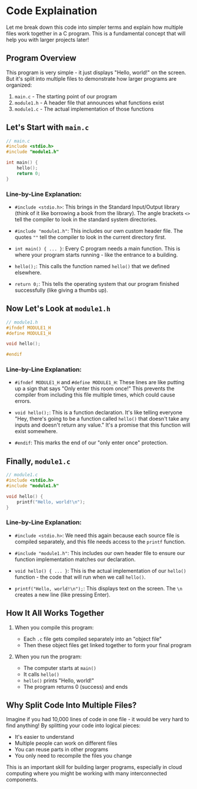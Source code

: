 # Code Explaination

Let me break down this code into simpler terms and explain how multiple files work together in a C program. This is a fundamental concept that will help you with larger projects later!

## Program Overview
This program is very simple - it just displays "Hello, world!" on the screen. But it's split into multiple files to demonstrate how larger programs are organized:

1. `main.c` - The starting point of our program
2. `module1.h` - A header file that announces what functions exist
3. `module1.c` - The actual implementation of those functions

## Let's Start with `main.c`

```c
// main.c
#include <stdio.h>
#include "module1.h"

int main() {
    hello();
    return 0;
}
```

### Line-by-Line Explanation:

- `#include <stdio.h>`: This brings in the Standard Input/Output library (think of it like borrowing a book from the library). The angle brackets `<>` tell the compiler to look in the standard system directories.

- `#include "module1.h"`: This includes our own custom header file. The quotes `""` tell the compiler to look in the current directory first.

- `int main() { ... }`: Every C program needs a main function. This is where your program starts running - like the entrance to a building.

- `hello();`: This calls the function named `hello()` that we defined elsewhere.

- `return 0;`: This tells the operating system that our program finished successfully (like giving a thumbs up).

## Now Let's Look at `module1.h`

```c
// module1.h
#ifndef MODULE1_H
#define MODULE1_H

void hello();

#endif
```

### Line-by-Line Explanation:

- `#ifndef MODULE1_H` and `#define MODULE1_H`: These lines are like putting up a sign that says "Only enter this room once!" This prevents the compiler from including this file multiple times, which could cause errors.

- `void hello();`: This is a function declaration. It's like telling everyone "Hey, there's going to be a function called `hello()` that doesn't take any inputs and doesn't return any value." It's a promise that this function will exist somewhere.

- `#endif`: This marks the end of our "only enter once" protection.

## Finally, `module1.c`

```c
// module1.c
#include <stdio.h>
#include "module1.h"

void hello() {
    printf("Hello, world!\n");
}
```

### Line-by-Line Explanation:

- `#include <stdio.h>`: We need this again because each source file is compiled separately, and this file needs access to the `printf` function.

- `#include "module1.h"`: This includes our own header file to ensure our function implementation matches our declaration.

- `void hello() { ... }`: This is the actual implementation of our `hello()` function - the code that will run when we call `hello()`.

- `printf("Hello, world!\n");`: This displays text on the screen. The `\n` creates a new line (like pressing Enter).

## How It All Works Together

1. When you compile this program:
   - Each `.c` file gets compiled separately into an "object file"
   - Then these object files get linked together to form your final program

2. When you run the program:
   - The computer starts at `main()`
   - It calls `hello()`
   - `hello()` prints "Hello, world!"
   - The program returns 0 (success) and ends

## Why Split Code Into Multiple Files?

Imagine if you had 10,000 lines of code in one file - it would be very hard to find anything! By splitting your code into logical pieces:

- It's easier to understand
- Multiple people can work on different files
- You can reuse parts in other programs
- You only need to recompile the files you change

This is an important skill for building larger programs, especially in cloud computing where you might be working with many interconnected components.
